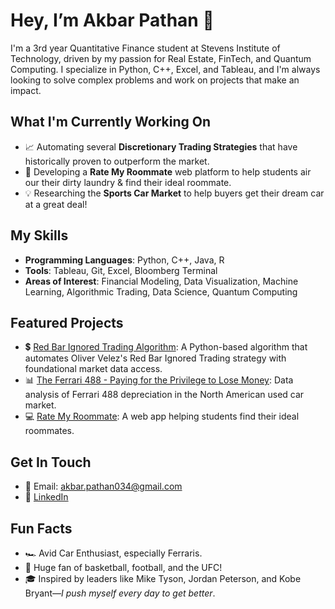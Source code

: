 # Hey, I’m Akbar Pathan 👋

I'm a 3rd year Quantitative Finance student at Stevens Institute of Technology, driven by my passion for Real Estate, FinTech, and Quantum Computing. I specialize in Python, C++, Excel, and Tableau, and I'm always looking to solve complex problems and work on projects that make an impact.

## What I'm Currently Working On
- 📈 Automating several **Discretionary Trading Strategies** that have historically proven to outperform the market.
- 🚀 Developing a **Rate My Roommate** web platform to help students air our their dirty laundry & find their ideal roommate.
- 💡 Researching the **Sports Car Market** to help buyers get their dream car at a great deal!

## My Skills
- **Programming Languages**: Python, C++, Java, R
- **Tools**: Tableau, Git, Excel, Bloomberg Terminal
- **Areas of Interest**: Financial Modeling, Data Visualization, Machine Learning, Algorithmic Trading, Data Science, Quantum Computing

## Featured Projects
- 💲 [Red Bar Ignored Trading Algorithm](https://github.com/yourusername/yourproject): A Python-based algorithm that automates Oliver Velez's Red Bar Ignored Trading strategy with foundational market data access.
- 📊 [The Ferrari 488 - Paying for the Privilege to Lose Money](https://github.com/yourusername/yourproject): Data analysis of Ferrari 488 depreciation in the North American used car market.
- 💻 [Rate My Roommate](https://github.com/yourusername/yourproject): A web app helping students find their ideal roommates.

## Get In Touch
- 📧 Email: akbar.pathan034@gmail.com
- 💼 [LinkedIn](https://www.linkedin.com/in/akbarpathan/)

## Fun Facts
- 🏎️ Avid Car Enthusiast, especially Ferraris.
- 🏀 Huge fan of basketball, football, and the UFC!
- 🎓 Inspired by leaders like Mike Tyson, Jordan Peterson, and Kobe Bryant—*I push myself every day to get better*.

